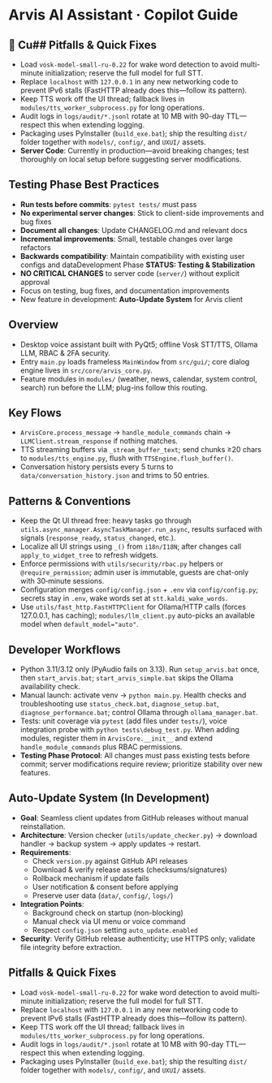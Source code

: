 # Arvis AI Assistant · Copilot Guide

## 🚧 Cu## Pitfalls & Quick Fixes
- Load `vosk-model-small-ru-0.22` for wake word detection to avoid multi-minute initialization; reserve the full model for full STT.
- Replace `localhost` with `127.0.0.1` in any new networking code to prevent IPv6 stalls (FastHTTP already does this—follow its pattern).
- Keep TTS work off the UI thread; fallback lives in `modules/tts_worker_subprocess.py` for long operations.
- Audit logs in `logs/audit/*.jsonl` rotate at 10 MB with 90-day TTL—respect this when extending logging.
- Packaging uses PyInstaller (`build_exe.bat`); ship the resulting `dist/` folder together with `models/`, `config/`, and `UXUI/` assets.
- **Server Code**: Currently in production—avoid breaking changes; test thoroughly on local setup before suggesting server modifications.

## Testing Phase Best Practices
- **Run tests before commits**: `pytest tests/` must pass
- **No experimental server changes**: Stick to client-side improvements and bug fixes
- **Document all changes**: Update CHANGELOG.md and relevant docs
- **Incremental improvements**: Small, testable changes over large refactors
- **Backwards compatibility**: Maintain compatibility with existing user configs and dataDevelopment Phase
**STATUS: Testing & Stabilization**
- **NO CRITICAL CHANGES** to server code (`server/`) without explicit approval
- Focus on testing, bug fixes, and documentation improvements
- New feature in development: **Auto-Update System** for Arvis client

## Overview
- Desktop voice assistant built with PyQt5; offline Vosk STT/TTS, Ollama LLM, RBAC & 2FA security.
- Entry `main.py` loads frameless `MainWindow` from `src/gui/`; core dialog engine lives in `src/core/arvis_core.py`.
- Feature modules in `modules/` (weather, news, calendar, system control, search) run before the LLM; plug-ins follow this routing.

## Key Flows
- `ArvisCore.process_message` → `handle_module_commands` chain → `LLMClient.stream_response` if nothing matches.
- TTS streaming buffers via `_stream_buffer_text`; send chunks ≥20 chars to `modules/tts_engine.py`, flush with `TTSEngine.flush_buffer()`.
- Conversation history persists every 5 turns to `data/conversation_history.json` and trims to 50 entries.

## Patterns & Conventions
- Keep the Qt UI thread free: heavy tasks go through `utils.async_manager.AsyncTaskManager.run_async`, results surfaced with signals (`response_ready`, `status_changed`, etc.).
- Localize all UI strings using `_()` from `i18n/I18N`; after changes call `apply_to_widget_tree` to refresh widgets.
- Enforce permissions with `utils/security/rbac.py` helpers or `@require_permission`; admin user is immutable, guests are chat-only with 30‑minute sessions.
- Configuration merges `config/config.json` + `.env` via `config/config.py`; secrets stay in `.env`, wake words set at `stt.kaldi_wake_words`.
- Use `utils/fast_http.FastHTTPClient` for Ollama/HTTP calls (forces 127.0.0.1, has caching); `modules/llm_client.py` auto-picks an available model when `default_model="auto"`.

## Developer Workflows
- Python 3.11/3.12 only (PyAudio fails on 3.13). Run `setup_arvis.bat` once, then `start_arvis.bat`; `start_arvis_simple.bat` skips the Ollama availability check.
- Manual launch: activate venv → `python main.py`. Health checks and troubleshooting use `status_check.bat`, `diagnose_setup.bat`, `diagnose_performance.bat`; control Ollama through `ollama_manager.bat`.
- Tests: unit coverage via `pytest` (add files under `tests/`), voice integration probe with `python tests\debug_test.py`. When adding modules, register them in `ArvisCore.__init__` and extend `handle_module_commands` plus RBAC permissions.
- **Testing Phase Protocol**: All changes must pass existing tests before commit; server modifications require review; prioritize stability over new features.

## Auto-Update System (In Development)
- **Goal**: Seamless client updates from GitHub releases without manual reinstallation.
- **Architecture**: Version checker (`utils/update_checker.py`) → download handler → backup system → apply updates → restart.
- **Requirements**: 
  - Check `version.py` against GitHub API releases
  - Download & verify release assets (checksums/signatures)
  - Rollback mechanism if update fails
  - User notification & consent before applying
  - Preserve user data (`data/`, `config/`, `logs/`)
- **Integration Points**: 
  - Background check on startup (non-blocking)
  - Manual check via UI menu or voice command
  - Respect `config.json` setting `auto_update.enabled`
- **Security**: Verify GitHub release authenticity; use HTTPS only; validate file integrity before extraction.

## Pitfalls & Quick Fixes
- Load `vosk-model-small-ru-0.22` for wake word detection to avoid multi-minute initialization; reserve the full model for full STT.
- Replace `localhost` with `127.0.0.1` in any new networking code to prevent IPv6 stalls (FastHTTP already does this—follow its pattern).
- Keep TTS work off the UI thread; fallback lives in `modules/tts_worker_subprocess.py` for long operations.
- Audit logs in `logs/audit/*.jsonl` rotate at 10 MB with 90-day TTL—respect this when extending logging.
- Packaging uses PyInstaller (`build_exe.bat`); ship the resulting `dist/` folder together with `models/`, `config/`, and `UXUI/` assets.
